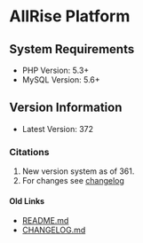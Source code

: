 # AllRise Platform

## System Requirements
* PHP Version: 5.3+
* MySQL Version: 5.6+

## Version Information
* Latest Version: 372

### Citations
1. New version system as of 361.
2. For changes see [changelog](https://github.com/AllinWebPro/allRise/blob/development/CHANGELOG.md)

#### Old Links
* [README.md](https://github.com/AllinWebPro/allRise/blob/development/README.old.md)
* [CHANGELOG.md](https://github.com/AllinWebPro/allRise/blob/development/CHANGELOG.old.md)